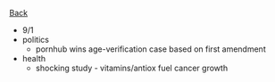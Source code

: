 [Back](./index.md)

- 9/1
- politics
  - pornhub wins age-verification case based on first amendment
- health
  - shocking study - vitamins/antiox fuel cancer growth